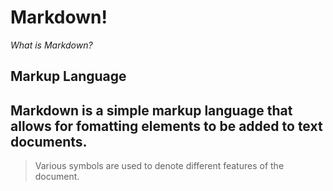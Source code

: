 # Markdown!
*What is Markdown?*
## Markup Language
**Markdown is a simple markup language that allows for fomatting elements to be added to text documents.**
---
> Various symbols are used to denote different features of the document.

